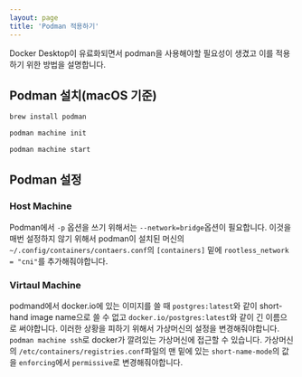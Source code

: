 ```yaml
---
layout: page
title: 'Podman 적용하기'
---
```


Docker Desktop이 유료화되면서 podman을 사용해야할 필요성이 생겼고 이를 적용하기 위한 방법을 설명합니다.

## Podman 설치(macOS 기준)

```sh
brew install podman
```

```sh
podman machine init
```

```sh
podman machine start
```

## Podman 설정

### Host Machine

Podman에서 `-p` 옵션을 쓰기 위해서는 `--network=bridge`옵션이 필요합니다.
이것을 매번 설정하지 않기 위해서 podman이 설치된 머신의 `~/.config/containers/contaers.conf`의 `[containers]` 밑에 `rootless_network = "cni"`를 추가해줘야합니다.

### Virtaul Machine

podmand에서 docker.io에 있는 이미지를 쓸 때 `postgres:latest`와 같이 short-hand image name으로 쓸 수 없고 `docker.io/postgres:latest`와 같이 긴 이름으로 써야합니다.
이러한 상황을 피하기 위해서 가상머신의 설정을 변경해줘야합니다.
`podman machine ssh`로 docker가 깔려있는 가상머신에 접근할 수 있습니다.
가상머신의 `/etc/containers/registries.conf`파일의 맨 밑에 있는 `short-name-mode`의 값을 `enforcing`에서 `permissive`로 변경해줘야합니다.

